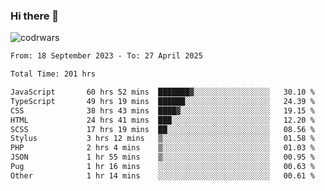 ### Hi there 👋


![codrwars](https://www.codewars.com/users/rsschool_c9af20f58c35c696/badges/micro) 

<!--START_SECTION:waka-->

```txt
From: 18 September 2023 - To: 27 April 2025

Total Time: 201 hrs

JavaScript       60 hrs 52 mins  ███████▓░░░░░░░░░░░░░░░░░   30.10 %
TypeScript       49 hrs 19 mins  ██████░░░░░░░░░░░░░░░░░░░   24.39 %
CSS              38 hrs 43 mins  ████▓░░░░░░░░░░░░░░░░░░░░   19.15 %
HTML             24 hrs 41 mins  ███░░░░░░░░░░░░░░░░░░░░░░   12.20 %
SCSS             17 hrs 19 mins  ██░░░░░░░░░░░░░░░░░░░░░░░   08.56 %
Stylus           3 hrs 12 mins   ▒░░░░░░░░░░░░░░░░░░░░░░░░   01.58 %
PHP              2 hrs 4 mins    ▒░░░░░░░░░░░░░░░░░░░░░░░░   01.03 %
JSON             1 hr 55 mins    ▒░░░░░░░░░░░░░░░░░░░░░░░░   00.95 %
Pug              1 hr 16 mins    ░░░░░░░░░░░░░░░░░░░░░░░░░   00.63 %
Other            1 hr 14 mins    ░░░░░░░░░░░░░░░░░░░░░░░░░   00.61 %
```

<!--END_SECTION:waka-->
